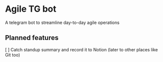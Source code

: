 # Agile TG bot

A telegram bot to streamline day-to-day agile operations

## Planned features

[ ] Catch standup summary and record it to Notion (later to other places like Git too)
